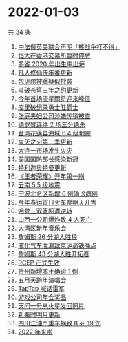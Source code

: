 # 2022-01-03

共 34 条

<!-- BEGIN ZHIHUSEARCH -->
<!-- 最后更新时间 Mon Jan 03 2022 23:09:37 GMT+0800 (China Standard Time) -->
1. [中法俄英美联合声明「核战争打不得」](https://www.zhihu.com/search?q=五核武器国家发表联合声明)
1. [恒大在香港交易所暂时停牌](https://www.zhihu.com/search?q=恒大)
1. [多省 2020 年出生率出炉](https://www.zhihu.com/search?q=2020年出生率)
1. [凡人修仙传年番更新](https://www.zhihu.com/search?q=凡人修仙传)
1. [包贝尔被曝疑似抄袭](https://www.zhihu.com/search?q=包贝尔抄袭)
1. [斗破苍穹三年之约更新](https://www.zhihu.com/search?q=斗破苍穹三年之约)
1. [今年首场流星雨将迎来峰值](https://www.zhihu.com/search?q=象限仪流星雨)
1. [库里破纪录勇士胜爵士](https://www.zhihu.com/search?q=勇士)
1. [张庭夫妇公司涉嫌传销被查](https://www.zhihu.com/search?q=张庭夫妇)
1. [德罗赞连续 2 场三分绝杀](https://www.zhihu.com/search?q=德罗赞)
1. [台湾花莲县海域 6.4 级地震](https://www.zhihu.com/search?q=台湾地震)
1. [鬼灭之刃第二季更新](https://www.zhihu.com/search?q=鬼灭之刃)
1. [大连一市场发生火灾](https://www.zhihu.com/search?q=大连火灾)
1. [美国国防部长感染新冠](https://www.zhihu.com/search?q=美国国防部长)
1. [特利迦奥特曼更新](https://www.zhihu.com/search?q=特利迦奥特曼)
1. [《王者荣耀》开年第一崩](https://www.zhihu.com/search?q=王者荣耀)
1. [云南 5.5 级地震](https://www.zhihu.com/search?q=云南地震)
1. [宁波北仑区新增 6 例确诊病例](https://www.zhihu.com/search?q=宁波疫情)
1. [今年春运首日火车票明天开售](https://www.zhihu.com/search?q=春运)
1. [哈登三双篮网遭逆转](https://www.zhihu.com/search?q=篮网)
1. [山西一公司爆炸致 4 人死亡](https://www.zhihu.com/search?q=山西爆炸)
1. [大湾区新年音乐会](https://www.zhihu.com/search?q=大湾区音乐会)
1. [詹姆斯 26 分湖人胜狼](https://www.zhihu.com/search?q=湖人)
1. [液化气车泄漏致京沪高铁晚点](https://www.zhihu.com/search?q=京沪高铁晚点)
1. [詹姆斯 43 分湖人胜开拓者](https://www.zhihu.com/search?q=湖人)
1. [RCEP 正式生效](https://www.zhihu.com/search?q=RCEP)
1. [贵州新增本土确诊 1 例](https://www.zhihu.com/search?q=贵州疫情)
1. [五月天跨年演唱会](https://www.zhihu.com/search?q=五月天)
1. [TapTap 喊话雷军](https://www.zhihu.com/search?q=taptap)
1. [游戏公司年会奖品](https://www.zhihu.com/search?q=游戏公司)
1. [天问一号从火星发回照片](https://www.zhihu.com/search?q=天问一号)
1. [新秦时明月更新](https://www.zhihu.com/search?q=新秦时明月)
1. [四川江油严重车祸致 8 死 19 伤](https://www.zhihu.com/search?q=四川江油车祸)
1. [2022 年来啦](https://www.zhihu.com/search?q=2022)
<!-- END ZHIHUSEARCH -->
